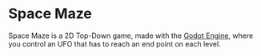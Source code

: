 # Space Maze

Space Maze is a 2D Top-Down game, made with the [Godot Engine](https://godotengine.org/), where you control an UFO that has to reach an end point on each level.

# 
